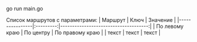 go run main.go

Список маршрутов с параметрами:
| Маршрут | Ключ | Значение |
|----------------|:---------:|-------------------------------------:|
| По левому краю | По центру | По правому краю |
| текст | текст | текст |
